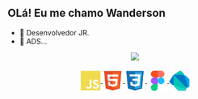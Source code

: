 ## OLá! Eu me chamo Wanderson 
- 👋 Desenvolvedor JR.
- 💞️ ADS...


<div align="center">
  <a href="https://github.com/WsilvaM"/WsilvaM>
 <img height="200em" src="https://github-readme-stats.vercel.app/api/top-langs/?username=WsilvaM&layout=compact&langs_count=7&theme=dracula"/>
</div
 
    
    
    
    
<div style="display: inline_block"><br>
        <div align="center">

  <img align="center" alt="WsilvaM-Js" height="40" width="40" src="https://raw.githubusercontent.com/devicons/devicon/master/icons/javascript/javascript-plain.svg">
          <img align="center" alt="WsilvaM-html" height="40" width="40" src="https://raw.githubusercontent.com/devicons/devicon/master/icons/html5/html5-original.svg">
 <img align="center" alt="WsilvaM-CSS" height="40" width="40" src="https://raw.githubusercontent.com/devicons/devicon/master/icons/css3/css3-original.svg">
            <img align="center" alt="WsilvaM-figma" height="40" width="40" src="https://raw.githubusercontent.com/devicons/devicon/master/icons/figma/figma-original.svg">
  <img align="center" alt="WsilvaM-dart" height="40" width="40" src="https://raw.githubusercontent.com/devicons/devicon/master/icons/dart/dart-original.svg">


</div>
 
 ##
 
 
